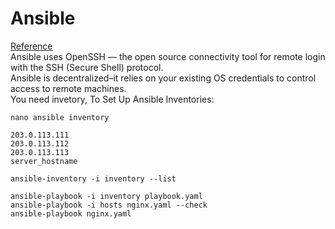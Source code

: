 # Ansible
[Reference](https://docs.ansible.com/ansible/latest/index.html)<br/>
Ansible uses OpenSSH — the open source connectivity tool for remote login with the SSH (Secure Shell) protocol.<br/>
Ansible is decentralized–it relies on your existing OS credentials to control access to remote machines.<br>
You need invetory, To Set Up Ansible Inventories:<br/>
```
nano ansible inventory
```
```
203.0.113.111
203.0.113.112
203.0.113.113
server_hostname
```
```
ansible-inventory -i inventory --list
```
```
ansible-playbook -i inventory playbook.yaml
ansible-playbook -i hosts nginx.yaml --check 
ansible-playbook nginx.yaml
```


